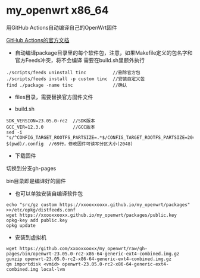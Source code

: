 # my_openwrt x86_64

用GitHub Actions自动编译自己的OpenWrt固件

[GitHub Actions的官方文档](https://docs.github.com/zh/actions/quickstart)

+ 自动编译package目录里的每个软件包，注意，如果Makefile定义的包名字和官方Feeds冲突，将不会编译
需要在build.sh里额外执行
```
./scripts/feeds uninstall tinc          //删除官方包
./scripts/feeds install -p custom tinc  //安装自定义包
find ./package -name tinc               //确认
``` 
+ files目录，需要替换官方固件文件


+ build.sh
```
SDK_VERSION=23.05.0-rc2  //SDK版本
GCC_VER=12.3.0           //GCC版本
sed -i "s/^CONFIG_TARGET_ROOTFS_PARTSIZE=.*$/CONFIG_TARGET_ROOTFS_PARTSIZE=2048/g" $(pwd)/.config  //69行，修改固件可读写分区大小(2048)
```
+ 下载固件

切换到分支gh-pages

bin目录即是编译好的固件

+ 也可以单独安装自编译软件包
```
echo "src/gz custom https://xxooxxooxx.github.io/my_openwrt/packages" >>/etc/opkg/distfeeds.conf
wget https://xxooxxooxx.github.io/my_openwrt/packages/public.key
opkg-key add public.key
opkg update
```
+ 安装到虚拟机
```
wget https://github.com/xxooxxooxx/my_openwrt/raw/gh-pages/bin/openwrt-23.05.0-rc2-x86-64-generic-ext4-combined.img.gz
gunzip openwrt-23.05.0-rc2-x86-64-generic-ext4-combined.img.gz
qm importdisk <vmid> openwrt-23.05.0-rc2-x86-64-generic-ext4-combined.img local-lvm
```
